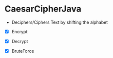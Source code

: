 # CaesarCipherJava

- Deciphers/Ciphers Text by shifting the alphabet

- [X] Encrypt
- [X] Decrypt
- [X] BruteForce

